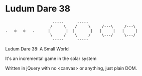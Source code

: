 Ludum Dare 38
===

                         -----      -----                        
                        /     \    /     \     /---\     /---\   
    .   o   o   .      |       |  |       |   |     |   |     |  
                        \     /    \     /     \---/     \---/   
                         -----      -----                        

Ludum Dare 38: A Small World

It's an incremental game in the solar system

Written in jQuery with no &lt;canvas> or anything, just plain DOM.

